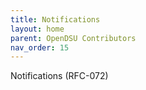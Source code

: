 ```yaml
---
title: Notifications 
layout: home
parent: OpenDSU Contributors
nav_order: 15
---
```


Notifications (RFC-072)